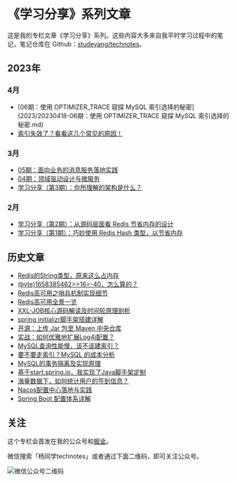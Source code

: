 # 《学习分享》系列文章
这是我的专栏文章《学习分享》系列。这些内容大多来自我平时学习过程中的笔记，笔记仓库在 Github：[studeyang/technotes](https://github.com/studeyang/technotes)。

## 2023年

### 4月

- [06期：使用 OPTIMIZER_TRACE 窥探 MySQL 索引选择的秘密](2023/20230418-06期：使用 OPTIMIZER_TRACE 窥探 MySQL 索引选择的秘密.md)
- [索引失效了？看看这几个常见的原因！](2023/20230416-索引失效了？看看这几个常见的原因！.md)

### 3月

- [05期：面向业务的消息服务落地实践](2023/20230325-05期：面向业务的消息服务落地实践.md)
- [04期：领域驱动设计与微服务](2023/20230319-04期：领域驱动设计与微服务.md)
- [学习分享（第3期）：你所理解的架构是什么？](2023/20230305-学习分享（第3期）：你所理解的架构是什么？.md)

### 2月

- [学习分享（第2期）：从源码层面看 Redis 节省内存的设计](2023/20230218-学习分享（第2期）：从源码层面看%20Redis%20节省内存的设计.md)
- [学习分享（第1期）：巧妙使用 Redis Hash 类型，以节省内存](2023/20230205-学习分享（第1期）：巧妙使用%20Redis%20Hash%20类型，以节省内存.md)

## 历史文章

- [Redis的String类型，原来这么占内存](https://mp.weixin.qq.com/s/jRoZdFExGvASvb8HRQL6kA)
- [(byte)1658385462>>16=-40，怎么算的？](https://mp.weixin.qq.com/s/MtJp75ewWYow3QBBH7VVlQ)
- [Redis高可用之哨兵机制实现细节](https://mp.weixin.qq.com/s/phU5BzyyG5Wxvw0sqkkK4A)
- [Redis高可用全景一览](https://mp.weixin.qq.com/s/tsH45bpwc_WCSzi-wnRDbA)
- [XXL-JOB核心源码解读及时间轮原理剖析](https://mp.weixin.qq.com/s/bbEsKY0Z-BPM8-x_hODqiA)
- [spring initializr脚手架搭建详解](https://mp.weixin.qq.com/s/vc00GcBXIzV606WX9SvqCA)
- [开源：上传 Jar 包至 Maven 中央仓库](https://mp.weixin.qq.com/s/w8TrmB1QPMFj5HqFBHSaZA)
- [实战：如何优雅地扩展Log4j配置？](https://mp.weixin.qq.com/s/FMdvXFzthXPsjqFpL9xAbg)
- [MySQL查询性能慢，该不该建索引？](https://mp.weixin.qq.com/s/JibCuFA9o0ANEUILeg9fTg)
- [要不要走索引？MySQL 的成本分析](https://mp.weixin.qq.com/s/tviAVvP9aG_4JapqldLRMw)
- [MySQL的事务隔离及实现原理](https://mp.weixin.qq.com/s/TpKTZE0EJAnYhs8t79KINw)
- [基于start.spring.io，我实现了Java脚手架定制](https://mp.weixin.qq.com/s/_wu-zDhk5-hP6KR80JA_tg)
- [海量数据下，如何统计用户的签到信息？](https://mp.weixin.qq.com/s/vcdmfZljCiv5ICJaRkvAAA)
- [Nacos配置中心落地与实践](https://mp.weixin.qq.com/s/PMmnCRBYm-DGjRf0PFzdNw)
- [Spring Boot 配置体系详解](https://mp.weixin.qq.com/s/geZ4djhkoqQqlj8F2KK4PA)

## 关注

这个专栏会首发在我的公众号和[掘金](https://juejin.cn/user/2594503173605767/posts)。

微信搜索「杨同学technotes」或者通过下面二维码，即可关注公众号。

![微信公众号二维码](https://technotes.oss-cn-shenzhen.aliyuncs.com/2022/qrcode_for_gh_8d08add0e5a6_258.jpg)

